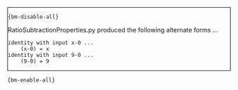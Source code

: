<div style="border:1px solid black;">

`{bm-disable-all}`

RatioSubtractionProperties.py produced the following alternate forms ...

```
identity with input x-0 ...
    (x-0) = x
identity with input 9-0 ...
    (9-0) = 9
```

</div>

`{bm-enable-all}`

